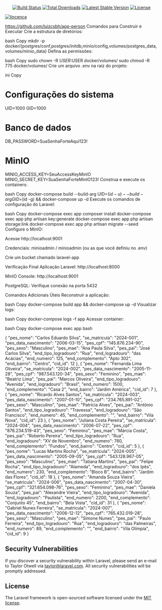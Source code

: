
<p align="center">
<a href="https://github.com/laravel/framework/actions"><img src="https://github.com/laravel/framework/workflows/tests/badge.svg" alt="Build Status"></a>
<a href="https://packagist.org/packages/laravel/framework"><img src="https://img.shields.io/packagist/dt/laravel/framework" alt="Total Downloads"></a>
<a href="https://packagist.org/packages/laravel/framework"><img src="https://img.shields.io/packagist/v/laravel/framework" alt="Latest Stable Version"></a>
<a href="https://packagist.org/packages/laravel/framework"><img src="https://img.shields.io/packagist/l/laravel/framework" alt="License"></a>
</p>

[![lincença](https://img.shields.io/github/license/app-person)](https://github.com/luizcsbh/app-person/blob/main/LICENSE)


https://github.com/luizcsbh/app-person
Comandos para Construir e Executar
Crie a estrutura de diretórios:

bash
Copy
mkdir -p docker/{postgres/conf,postgres/initdb,minio/config,volumes/postgres_data,volumes/minio_data}
Defina as permissões:

bash
Copy
sudo chown -R $USER:$USER docker/volumes/
sudo chmod -R 775 docker/volumes/
Crie um arquivo .env na raiz do projeto:

ini
Copy
# Configurações do sistema
UID=1000
GID=1000

# Banco de dados
DB_PASSWORD=SuaSenhaForteAqui123!

# MinIO
MINIO_ACCESS_KEY=SeuAccessKeyMinIO
MINIO_SECRET_KEY=SuaSenhaForteMinIO123!
Construa e execute os containers:

bash
Copy
docker-compose build --build-arg UID=$(id -u) --build-arg GID=$(id -g) && docker-compose up -d
Execute os comandos de configuração do Laravel:

bash
Copy
docker-compose exec app composer install
docker-compose exec app php artisan key:generate
docker-compose exec app php artisan storage:link
docker-compose exec app php artisan migrate --seed
Configure o MinIO:

Acesse http://localhost:9001

Credenciais: minioadmin / minioadmin (ou as que você definiu no .env)

Crie um bucket chamado laravel-app

Verificação Final
Aplicação Laravel: http://localhost:8000

MinIO Console: http://localhost:9001

PostgreSQL: Verifique conexão na porta 5432

Comandos Adicionais Úteis
Reconstruir a aplicação:

bash
Copy
docker-compose build app && docker-compose up -d
Visualizar logs:

bash
Copy
docker-compose logs -f app
Acessar container:

bash
Copy
docker-compose exec app bash

  {
    "pes_nome": "Carlos Eduardo Silva",
    "se_matricula": "2024-001",
    "pes_data_nascimento": "2006-03-15",
    "pes_cpf": "145.876.234-90",
    "pes_sexo": "Masculino",
    "pes_mae": "Ana Paula Silva",
    "pes_pai": "José Carlos Silva",
    "end_tipo_logradouro": "Rua",
    "end_logradouro": "das Acácias",
    "end_numero": 125,
    "end_complemento": "Apto 302",
    "end_bairro": "Centro",
    "cid_id": 12
  },
  {
    "pes_nome": "Fernanda Lima Oliveira",
    "se_matricula": "2024-002",
    "pes_data_nascimento": "2005-11-28",
    "pes_cpf": "987.543.120-34",
    "pes_sexo": "Feminino",
    "pes_mae": "Beatriz Lima",
    "pes_pai": "Marcos Oliveira",
    "end_tipo_logradouro": "Avenida",
    "end_logradouro": "Brasil",
    "end_numero": 1500,
    "end_complemento": "Casa 2",
    "end_bairro": "Jardim América",
    "cid_id": 7
  },
  {
    "pes_nome": "Ricardo Alves Santos",
    "se_matricula": "2024-003",
    "pes_data_nascimento": "2007-01-10",
    "pes_cpf": "234.765.891-02",
    "pes_sexo": "Masculino",
    "pes_mae": "Patrícia Alves",
    "pes_pai": "Antônio Santos",
    "end_tipo_logradouro": "Travessa",
    "end_logradouro": "São Francisco",
    "end_numero": 45,
    "end_complemento": "",
    "end_bairro": "Vila Nova",
    "cid_id": 23
  },
  {
    "pes_nome": "Juliana Costa Pereira",
    "se_matricula": "2024-004",
    "pes_data_nascimento": "2006-07-22",
    "pes_cpf": "876.234.519-43",
    "pes_sexo": "Feminino",
    "pes_mae": "Márcia Costa",
    "pes_pai": "Roberto Pereira",
    "end_tipo_logradouro": "Rua",
    "end_logradouro": "XV de Novembro",
    "end_numero": 780,
    "end_complemento": "Fundos",
    "end_bairro": "Centro",
    "cid_id": 5
  },
  {
    "pes_nome": "Lucas Martins Rocha",
    "se_matricula": "2024-005",
    "pes_data_nascimento": "2005-09-05",
    "pes_cpf": "543.128.967-05",
    "pes_sexo": "Masculino",
    "pes_mae": "Tatiana Martins",
    "pes_pai": "Felipe Rocha",
    "end_tipo_logradouro": "Alameda",
    "end_logradouro": "dos Ipês",
    "end_numero": 230,
    "end_complemento": "Bloco B",
    "end_bairro": "Jardim das Flores",
    "cid_id": 18
  },
  {
    "pes_nome": "Amanda Souza Vieira",
    "se_matricula": "2024-006",
    "pes_data_nascimento": "2007-04-30",
    "pes_cpf": "321.654.098-76",
    "pes_sexo": "Feminino",
    "pes_mae": "Daniela Souza",
    "pes_pai": "Alexandre Vieira",
    "end_tipo_logradouro": "Avenida",
    "end_logradouro": "Paulista",
    "end_numero": 2200,
    "end_complemento": "Conjunto 45",
    "end_bairro": "Bela Vista",
    "cid_id": 31
  },
  {
    "pes_nome": "Gabriel Nunes Ferreira",
    "se_matricula": "2024-007",
    "pes_data_nascimento": "2006-12-12",
    "pes_cpf": "765.432.019-28",
    "pes_sexo": "Masculino",
    "pes_mae": "Simone Nunes",
    "pes_pai": "Paulo Ferreira",
    "end_tipo_logradouro": "Rua",
    "end_logradouro": "das Palmeiras",
    "end_numero": 89,
    "end_complemento": "",
    "end_bairro": "Vila Olímpia",
    "cid_id": 9
  }

## Security Vulnerabilities

If you discover a security vulnerability within Laravel, please send an e-mail to Taylor Otwell via [taylor@laravel.com](mailto:taylor@laravel.com). All security vulnerabilities will be promptly addressed.

## License

The Laravel framework is open-sourced software licensed under the [MIT license](https://opensource.org/licenses/MIT).
